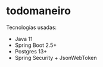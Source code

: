 # todomaneiro

Tecnologias usadas:
- Java 11
- Spring Boot 2.5+
- Postgres 13+
- Spring Security + JsonWebToken
